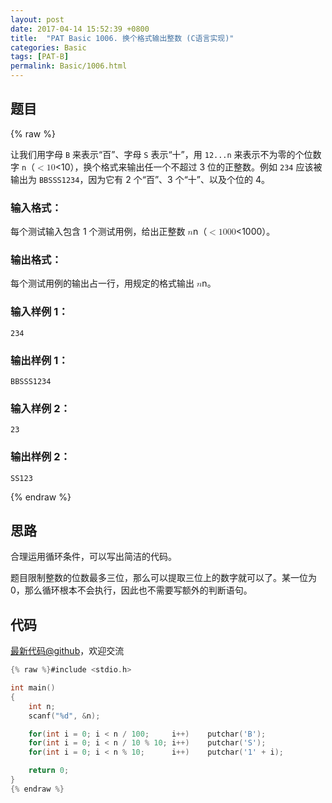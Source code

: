 ```yaml
---
layout: post
date: 2017-04-14 15:52:39 +0800
title:  "PAT Basic 1006. 换个格式输出整数 (C语言实现)"
categories: Basic
tags: [PAT-B]
permalink: Basic/1006.html
---
```


## 题目

{% raw %}<div class="ques-view"><p>让我们用字母 <code>B</code> 来表示“百”、字母 <code>S</code> 表示“十”，用 <code>12...n</code> 来表示不为零的个位数字 <code>n</code>（<span class="katex"><span class="katex-mathml"><math><mrow><mo>&lt;</mo><mn>1</mn><mn>0</mn></mrow>&lt;10</math></span><span aria-hidden="true" class="katex-html"><span class="strut" style="height:0.64444em;"></span><span class="strut bottom" style="height:0.68354em;vertical-align:-0.0391em;"></span><span class="base textstyle uncramped"><span class="mrel">&lt;</span><span class="mord mathrm">1</span><span class="mord mathrm">0</span></span></span></span>），换个格式来输出任一个不超过 3 位的正整数。例如 <code>234</code> 应该被输出为 <code>BBSSS1234</code>，因为它有 2 个“百”、3 个“十”、以及个位的 4。</p>
<h3 id="-">输入格式：</h3>
<p>每个测试输入包含 1 个测试用例，给出正整数 <span class="katex"><span class="katex-mathml"><math><mrow><mi>n</mi></mrow>n</math></span><span aria-hidden="true" class="katex-html"><span class="strut" style="height:0.43056em;"></span><span class="strut bottom" style="height:0.43056em;vertical-align:0em;"></span><span class="base textstyle uncramped"><span class="mord mathit">n</span></span></span></span>（<span class="katex"><span class="katex-mathml"><math><mrow><mo>&lt;</mo><mn>1</mn><mn>0</mn><mn>0</mn><mn>0</mn></mrow>&lt;1000</math></span><span aria-hidden="true" class="katex-html"><span class="strut" style="height:0.64444em;"></span><span class="strut bottom" style="height:0.68354em;vertical-align:-0.0391em;"></span><span class="base textstyle uncramped"><span class="mrel">&lt;</span><span class="mord mathrm">1</span><span class="mord mathrm">0</span><span class="mord mathrm">0</span><span class="mord mathrm">0</span></span></span></span>）。</p>
<h3 id="-">输出格式：</h3>
<p>每个测试用例的输出占一行，用规定的格式输出 <span class="katex"><span class="katex-mathml"><math><mrow><mi>n</mi></mrow>n</math></span><span aria-hidden="true" class="katex-html"><span class="strut" style="height:0.43056em;"></span><span class="strut bottom" style="height:0.43056em;vertical-align:0em;"></span><span class="base textstyle uncramped"><span class="mord mathit">n</span></span></span></span>。</p>
<h3 id="-1-">输入样例 1：</h3>
<pre><code class="lang-in">234
</code></pre>
<h3 id="-1-">输出样例 1：</h3>
<pre><code class="lang-out">BBSSS1234
</code></pre>
<h3 id="-2-">输入样例 2：</h3>
<pre><code class="lang-in">23
</code></pre>
<h3 id="-2-">输出样例 2：</h3>
<pre><code class="lang-out">SS123
</code></pre>
</div>{% endraw %}

## 思路


合理运用循环条件，可以写出简洁的代码。

题目限制整数的位数最多三位，那么可以提取三位上的数字就可以了。某一位为0，那么循环根本不会执行，因此也不需要写额外的判断语句。


## 代码

[最新代码@github](https://github.com/OliverLew/PAT/blob/master/PATBasic/1006.c)，欢迎交流
```c
{% raw %}#include <stdio.h>

int main()
{
    int n;
    scanf("%d", &n);

    for(int i = 0; i < n / 100;     i++)    putchar('B');
    for(int i = 0; i < n / 10 % 10; i++)    putchar('S');
    for(int i = 0; i < n % 10;      i++)    putchar('1' + i);

    return 0;
}
{% endraw %}
```